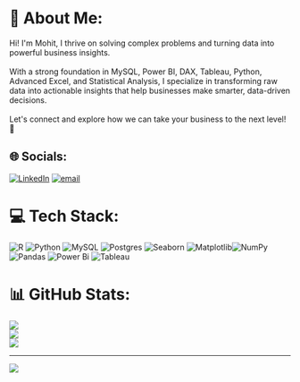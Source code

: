 # 💫 About Me:
Hi! I'm Mohit, I thrive on solving complex problems and turning data into powerful business insights.<br><br>With a strong foundation in MySQL, Power BI, DAX, Tableau, Python, Advanced Excel, and Statistical Analysis, I specialize in transforming raw data into actionable insights that help businesses make smarter, data-driven decisions.<br><br>Let's connect and explore how we can take your business to the next level! 🚀


## 🌐 Socials:
[![LinkedIn](https://img.shields.io/badge/LinkedIn-%230077B5.svg?logo=linkedin&logoColor=white)](https://linkedin.com/in/MohitJonwaal) 
[![email](https://img.shields.io/badge/Email-D14836?logo=gmail&logoColor=white)](mailto:mohitjonwaal@gmail.com) 

# 💻 Tech Stack:
![R](https://img.shields.io/badge/r-%23276DC3.svg?style=for-the-badge&logo=r&logoColor=white) ![Python](https://img.shields.io/badge/python-3670A0?style=for-the-badge&logo=python&logoColor=ffdd54) ![MySQL](https://img.shields.io/badge/mysql-4479A1.svg?style=for-the-badge&logo=mysql&logoColor=white) ![Postgres](https://img.shields.io/badge/postgres-%23316192.svg?style=for-the-badge&logo=postgresql&logoColor=white)    ![Seaborn](https://img.shields.io/badge/Seaborn-3776AB?style=for-the-badge&logo=seaborn&logoColor=white)
![Matplotlib](https://img.shields.io/badge/Matplotlib-%23ffffff.svg?style=for-the-badge&logo=Matplotlib&logoColor=white)![NumPy](https://img.shields.io/badge/numpy-%23013243.svg?style=for-the-badge&logo=numpy&logoColor=white) ![Pandas](https://img.shields.io/badge/pandas-%23150458.svg?style=for-the-badge&logo=pandas&logoColor=white) ![Power Bi](https://img.shields.io/badge/power_bi-F2C811?style=for-the-badge&logo=powerbi&logoColor=black) ![Tableau](https://img.shields.io/badge/Tableau-E97627?style=for-the-badge&logo=tableau&logoColor=white)

# 📊 GitHub Stats:
![](https://github-readme-stats.vercel.app/api?username=Mohitjonwaal&theme=dark&hide_border=false&include_all_commits=false&count_private=false)<br/>
![](https://github-readme-streak-stats.herokuapp.com/?user=Mohitjonwaal&theme=dark&hide_border=false)<br/>
![](https://github-readme-stats.vercel.app/api/top-langs/?username=Mohitjonwaal&theme=dark&hide_border=false&include_all_commits=false&count_private=false&layout=compact)

---
[![](https://visitcount.itsvg.in/api?id=Mohitjonwaal&icon=0&color=0)](https://visitcount.itsvg.in)

<!-- Proudly created with GPRM ( https://gprm.itsvg.in ) -->
